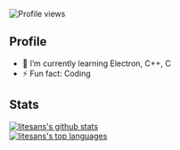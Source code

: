 ![Profile views](https://gpvc.arturio.dev/litesans)   
## Profile
- 🌱 I’m currently learning Electron, C++, C
- ⚡ Fun fact: Coding

## Stats
[![litesans's github stats](https://github-readme-stats.vercel.app/api?username=mtkiao)](https://github.com/anuraghazra/github-readme-stats)  
[![litesans's top languages](https://github-readme-stats.vercel.app/api/top-langs/?username=mtkiao&theme=blue-green)](https://github.com/anuraghazra/github-readme-stats)
